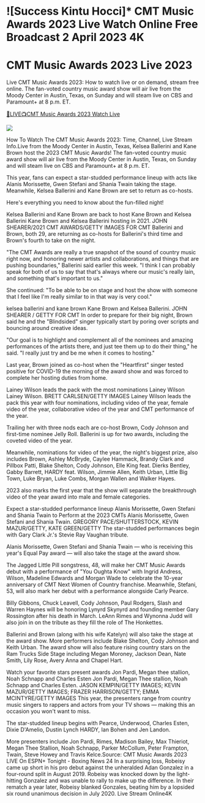 # ![Success Kintu Hocci]* CMT Music Awards 2023 Live Watch Online Free Broadcast 2 April 2023 4K

# CMT Music Awards 2023 Live 2023
 

Live CMT Music Awards 2023: How to watch live or on demand, stream free online. The fan-voted country music award show will air live from the Moody Center in Austin, Texas, on Sunday and will steam live on CBS and Paramount+ at 8 p.m. ET.


<a rel="noopener nofollow" href="https://rebrand.ly/">🔴LIVE📺CMT Music Awards 2023 Watch Live</a>

<a href="https://rebrand.ly/" rel="noopener nofollow"><img src="https://sportsdaily.live/awards/treterterte.jpg"></a>


How To Watch The CMT Music Awards 2023: Time, Channel, Live Stream Info.Live from the
Moody Center in Austin, Texas, Kelsea Ballerini and Kane Brown host the 2023 CMT Music
Awards!
The fan-voted country music award show will air live from the Moody Center in Austin, Texas, on Sunday and will steam live on CBS and Paramount+ at 8 p.m. ET.

This year, fans can expect a star-studded performance lineup with acts like Alanis Morissette, Gwen Stefani and Shania Twain taking the stage. Meanwhile, Kelsea Ballerini and Kane Brown are set to return as co-hosts.

Here's everything you need to know about the fun-filled night!

Kelsea Ballerini and Kane Brown are back to host Kane Brown and Kelsea Ballerini Kane Brown and Kelsea Ballerini hosting in 2021. JOHN SHEARER/2021 CMT AWARDS/GETTY IMAGES FOR CMT Ballerini and Brown, both 29, are returning as co-hosts for Ballerini's third time and Brown's fourth to take on the night.

"The CMT Awards are really a true snapshot of the sound of country music right now, and honoring newer artists and collaborations, and things that are pushing boundaries," Ballerini said earlier this week. "I think I can probably speak for both of us to say that that's always where our music's really lain, and something that's important to us."

She continued: "To be able to be on stage and host the show with someone that I feel like I'm really similar to in that way is very cool."

kelsea ballerini and kane brown Kane Brown and Kelsea Ballerini. JOHN SHEARER / GETTY FOR CMT In order to prepare for their big night, Brown said he and the "Blindsided" singer typically start by poring over scripts and bouncing around creative ideas.

"Our goal is to highlight and complement all of the nominees and amazing performances of the artists there, and just tee them up to do their thing," he said. "I really just try and be me when it comes to hosting."

Last year, Brown joined as co-host when the "Heartfirst" singer tested positive for COVID-19 the morning of the award show and was forced to complete her hosting duties from home.

Lainey Wilson leads the pack with the most nominations Lainey Wilson Lainey Wilson. BRETT CARLSEN/GETTY IMAGES Lainey Wilson leads the pack this year with four nominations, including video of the year, female video of the year, collaborative video of the year and CMT performance of the year.

Trailing her with three nods each are co-host Brown, Cody Johnson and first-time nominee Jelly Roll. Ballerini is up for two awards, including the coveted video of the year.

Meanwhile, nominations for video of the year, the night's biggest prize, also includes Brown, Ashley McBryde, Caylee Hammack, Brandy Clark and Pillbox Patti, Blake Shelton, Cody Johnson, Elle King feat. Dierks Bentley, Gabby Barrett, HARDY feat. Wilson, Jimmie Allen, Keith Urban, Little Big Town, Luke Bryan, Luke Combs, Morgan Wallen and Walker Hayes.

2023 also marks the first year that the show will separate the breakthrough video of the year award into male and female categories.

Expect a star-studded performance lineup Alanis Morissette, Gwen Stefani and Shania Twain to Perform at the 2023 CMTs Alanis Morissette, Gwen Stefani and Shania Twain. GREGORY PACE/SHUTTERSTOCK, KEVIN MAZUR/GETTY, KATE GREEN/GETTY The star-studded performances begin with Gary Clark Jr.'s Stevie Ray Vaughan tribute.

Alanis Morissette, Gwen Stefani and Shania Twain — who is receiving this year's Equal Pay award — will also take the stage at the award show.

The Jagged Little Pill songstress, 48, will make her CMT Music Awards debut with a performance of "You Oughta Know" with Ingrid Andress, Wilson, Madeline Edwards and Morgan Wade to celebrate the 10-year anniversary of CMT Next Women of Country franchise. Meanwhile, Stefani, 53, will also mark her debut with a performance alongside Carly Pearce.

Billy Gibbons, Chuck Leavell, Cody Johnson, Paul Rodgers, Slash and Warren Haynes will be honoring Lynyrd Skynyrd and founding member Gary Rossington after his death in March. LeAnn Rimes and Wynonna Judd will also join in on the tribute as they fill the role of The Honkettes.

Ballerini and Brown (along with his wife Katelyn) will also take the stage at the award show. More performers include Blake Shelton, Cody Johnson and Keith Urban. The award show will also feature rising country stars on the Ram Trucks Side Stage including Megan Moroney, Jackson Dean, Nate Smith, Lily Rose, Avery Anna and Chapel Hart.

Watch your favorite stars present awards Jon Pardi, Megan thee stallion, Noah Schnapp and Charles Esten Jon Pardi, Megan Thee stallion, Noah Schnapp and Charles Esten. JASON KEMPIN/GETTY IMAGES; KEVIN MAZUR/GETTY IMAGES; FRAZER HARRISON/GETTY; EMMA MCINTYRE/GETTY IMAGES This year, the presenters range from country music singers to rappers and actors from your TV shows — making this an occasion you won't want to miss.

The star-studded lineup begins with Pearce, Underwood, Charles Esten, Dixie D'Amelio, Dustin Lynch HARDY, Ian Bohen and Jen Landon.

More presenters include Jon Pardi, Rimes, Madison Bailey, Max Thieriot, Megan Thee Stallion, Noah Schnapp, Parker McCollum, Peter Frampton, Twain, Steve Howey and Travis Kelce.Source: CMT Music Awards 2023 LIVE On ESPN+ Tonight - Boxing News 24 In a surprising loss, Robeisy came up short in his pro debut against the unheralded Adan Gonzalez in a four-round split in August 2019. Robeisy was knocked down by the light-hitting Gonzalez and was unable to rally to make up the difference. In their rematch a year later, Robeisy blanked Gonzales, beating him by a lopsided six round unanimous decision in July 2020.
Live Stream Online4K
